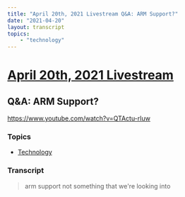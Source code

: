 ```yaml
---
title: "April 20th, 2021 Livestream Q&A: ARM Support?"
date: "2021-04-20"
layout: transcript
topics:
    - "technology"
---
```

# [April 20th, 2021 Livestream](../2021-04-20.md)
## Q&A: ARM Support?
https://www.youtube.com/watch?v=QTActu-rIuw

### Topics
* [Technology](../topics/technology.md)

### Transcript

> arm support not something that we're looking into
